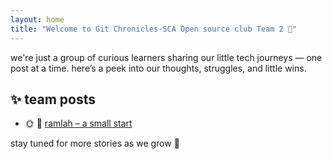 ```yaml
---
layout: home
title: "Welcome to Git Chronicles-SCA Open source club Team 2 🌱"
---
```


we're just a group of curious learners sharing our little tech journeys — one post at a time. here’s a peek into our thoughts, struggles, and little wins.

## ✨ team posts

- 🌞 🌼 [ramlah – a small start](./Posts/Ramlah/ramlah-journey.md)

stay tuned for more stories as we grow 🌸
